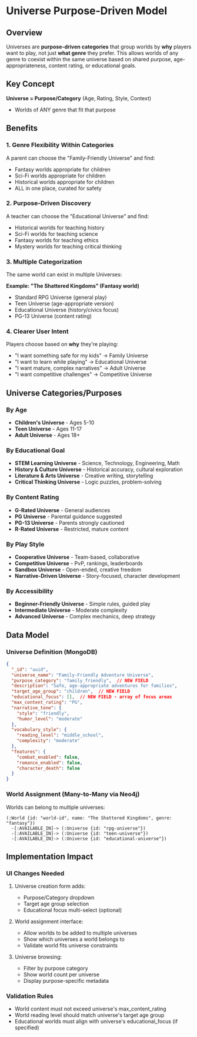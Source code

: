 # Universe Purpose-Driven Model

## Overview
Universes are **purpose-driven categories** that group worlds by **why** players want to play, not just **what genre** they prefer. This allows worlds of any genre to coexist within the same universe based on shared purpose, age-appropriateness, content rating, or educational goals.

## Key Concept
**Universe = Purpose/Category** (Age, Rating, Style, Context)
- Worlds of ANY genre that fit that purpose

## Benefits

### 1. Genre Flexibility Within Categories
A parent can choose the "Family-Friendly Universe" and find:
- Fantasy worlds appropriate for children
- Sci-Fi worlds appropriate for children
- Historical worlds appropriate for children
- ALL in one place, curated for safety

### 2. Purpose-Driven Discovery
A teacher can choose the "Educational Universe" and find:
- Historical worlds for teaching history
- Sci-Fi worlds for teaching science
- Fantasy worlds for teaching ethics
- Mystery worlds for teaching critical thinking

### 3. Multiple Categorization
The same world can exist in multiple Universes:

**Example: "The Shattered Kingdoms" (Fantasy world)**
- Standard RPG Universe (general play)
- Teen Universe (age-appropriate version)
- Educational Universe (history/civics focus)
- PG-13 Universe (content rating)

### 4. Clearer User Intent
Players choose based on **why** they're playing:
- "I want something safe for my kids" → Family Universe
- "I want to learn while playing" → Educational Universe
- "I want mature, complex narratives" → Adult Universe
- "I want competitive challenges" → Competitive Universe

## Universe Categories/Purposes

### By Age
- **Children's Universe** - Ages 5-10
- **Teen Universe** - Ages 11-17
- **Adult Universe** - Ages 18+

### By Educational Goal
- **STEM Learning Universe** - Science, Technology, Engineering, Math
- **History & Culture Universe** - Historical accuracy, cultural exploration
- **Literature & Arts Universe** - Creative writing, storytelling
- **Critical Thinking Universe** - Logic puzzles, problem-solving

### By Content Rating
- **G-Rated Universe** - General audiences
- **PG Universe** - Parental guidance suggested
- **PG-13 Universe** - Parents strongly cautioned
- **R-Rated Universe** - Restricted, mature content

### By Play Style
- **Cooperative Universe** - Team-based, collaborative
- **Competitive Universe** - PvP, rankings, leaderboards
- **Sandbox Universe** - Open-ended, creative freedom
- **Narrative-Driven Universe** - Story-focused, character development

### By Accessibility
- **Beginner-Friendly Universe** - Simple rules, guided play
- **Intermediate Universe** - Moderate complexity
- **Advanced Universe** - Complex mechanics, deep strategy

## Data Model

### Universe Definition (MongoDB)
```json
{
  "_id": "uuid",
  "universe_name": "Family-Friendly Adventure Universe",
  "purpose_category": "family_friendly",  // NEW FIELD
  "description": "Safe, age-appropriate adventures for families",
  "target_age_group": "children",  // NEW FIELD
  "educational_focus": [],  // NEW FIELD - array of focus areas
  "max_content_rating": "PG",
  "narrative_tone": {
    "style": "friendly",
    "humor_level": "moderate"
  },
  "vocabulary_style": {
    "reading_level": "middle_school",
    "complexity": "moderate"
  },
  "features": {
    "combat_enabled": false,
    "romance_enabled": false,
    "character_death": false
  }
}
```

### World Assignment (Many-to-Many via Neo4j)
Worlds can belong to multiple universes:
```cypher
(:World {id: "world-id", name: "The Shattered Kingdoms", genre: "fantasy"})
  -[:AVAILABLE_IN]-> (:Universe {id: "rpg-universe"})
  -[:AVAILABLE_IN]-> (:Universe {id: "teen-universe"})
  -[:AVAILABLE_IN]-> (:Universe {id: "educational-universe"})
```

## Implementation Impact

### UI Changes Needed
1. Universe creation form adds:
   - Purpose/Category dropdown
   - Target age group selection
   - Educational focus multi-select (optional)

2. World assignment interface:
   - Allow worlds to be added to multiple universes
   - Show which universes a world belongs to
   - Validate world fits universe constraints

3. Universe browsing:
   - Filter by purpose category
   - Show world count per universe
   - Display purpose-specific metadata

### Validation Rules
- World content must not exceed universe's max_content_rating
- World reading level should match universe's target age group
- Educational worlds must align with universe's educational_focus (if specified)
